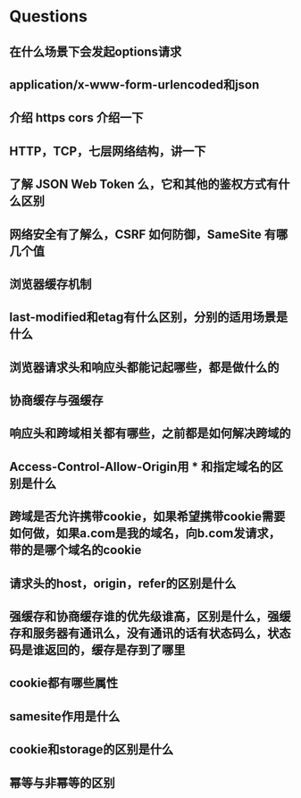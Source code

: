 # Questions

## 在什么场景下会发起options请求

## application/x-www-form-urlencoded和json


## 介绍 https cors 介绍一下

## HTTP，TCP，七层网络结构，讲一下

## 了解 JSON Web Token 么，它和其他的鉴权方式有什么区别

## 网络安全有了解么，CSRF 如何防御，SameSite 有哪几个值

## 浏览器缓存机制

## last-modified和etag有什么区别，分别的适用场景是什么

## 浏览器请求头和响应头都能记起哪些，都是做什么的

## 协商缓存与强缓存

## 响应头和跨域相关都有哪些，之前都是如何解决跨域的

## Access-Control-Allow-Origin用 * 和指定域名的区别是什么

## 跨域是否允许携带cookie，如果希望携带cookie需要如何做，如果a.com是我的域名，向b.com发请求，带的是哪个域名的cookie

## 请求头的host，origin，refer的区别是什么


## 强缓存和协商缓存谁的优先级谁高，区别是什么，强缓存和服务器有通讯么，没有通讯的话有状态码么，状态码是谁返回的，缓存是存到了哪里

## cookie都有哪些属性

## samesite作用是什么

## cookie和storage的区别是什么


## 幂等与非幂等的区别


